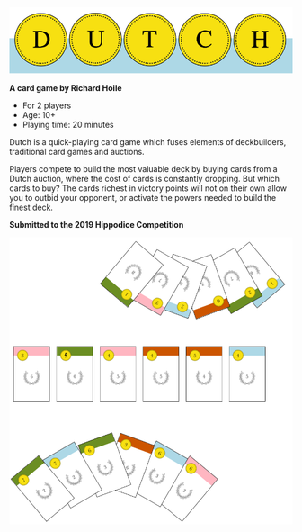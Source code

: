 ![Dutch logo](icons/logo.png)

**A card game by Richard Hoile**

- For 2 players
- Age: 10+
- Playing time: 20 minutes

Dutch is a quick-playing card game which fuses elements of deckbuilders, traditional card games and auctions.

Players compete to build the most valuable deck by buying cards from a Dutch auction, where the cost of cards is constantly dropping. But which cards to buy? The cards richest in victory points will not on their own allow you to outbid your opponent, or activate the powers needed to build the finest deck.

**Submitted to the 2019 Hippodice Competition**

![Set-up](diagrams/advert.png)
